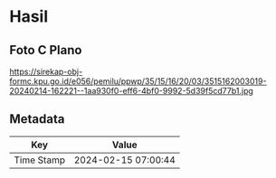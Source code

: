 # Hasil

## Foto C Plano

https://sirekap-obj-formc.kpu.go.id/e056/pemilu/ppwp/35/15/16/20/03/3515162003019-20240214-162221--1aa930f0-eff6-4bf0-9992-5d39f5cd77b1.jpg


## Metadata

| Key        | Value               |
| ---------- | ------------------- |
| Time Stamp | 2024-02-15 07:00:44 |



